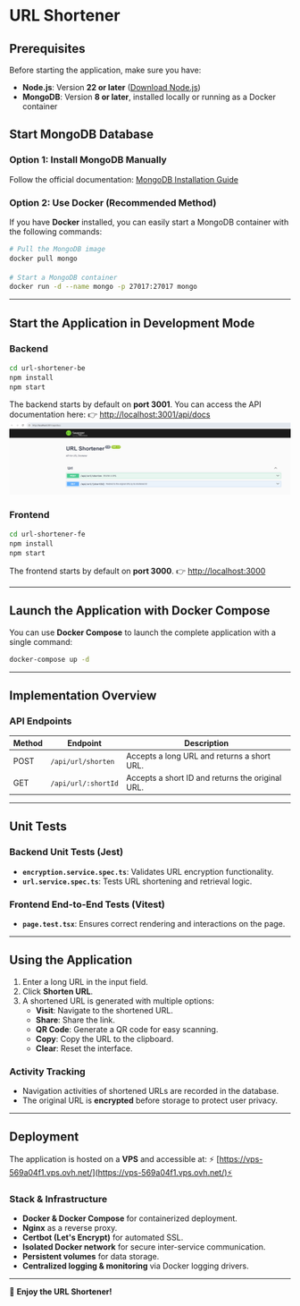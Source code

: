 # URL Shortener

## Prerequisites

Before starting the application, make sure you have:

- **Node.js**: Version **22 or later** ([Download Node.js](https://nodejs.org/))
- **MongoDB**: Version **8 or later**, installed locally or running as a Docker container

## Start MongoDB Database

### Option 1: Install MongoDB Manually

Follow the official documentation: [MongoDB Installation Guide](https://www.mongodb.com/docs/manual/installation/)

### Option 2: Use Docker (Recommended Method)

If you have **Docker** installed, you can easily start a MongoDB container with the following commands:

```sh
# Pull the MongoDB image
docker pull mongo

# Start a MongoDB container
docker run -d --name mongo -p 27017:27017 mongo
```

---

## Start the Application in Development Mode

### Backend

```sh
cd url-shortener-be
npm install
npm start
```

The backend starts by default on **port 3001**.
You can access the API documentation here:
👉 [http://localhost:3001/api/docs](http://localhost:3001/api/docs)
![API Documentation](./imgs/img1.png)

### Frontend

```sh
cd url-shortener-fe
npm install
npm start
```

The frontend starts by default on **port 3000**.
👉 [http://localhost:3000](http://localhost:3000)

---

## Launch the Application with Docker Compose

You can use **Docker Compose** to launch the complete application with a single command:

```sh
docker-compose up -d
```

---

## Implementation Overview

### API Endpoints

| Method | Endpoint            | Description                                      |
|--------|---------------------|--------------------------------------------------|
| POST   | `/api/url/shorten`  | Accepts a long URL and returns a short URL.      |
| GET    | `/api/url/:shortId` | Accepts a short ID and returns the original URL. |

---

## Unit Tests

### Backend Unit Tests (Jest)

- **`encryption.service.spec.ts`**: Validates URL encryption functionality.
- **`url.service.spec.ts`**: Tests URL shortening and retrieval logic.

### Frontend End-to-End Tests (Vitest)

- **`page.test.tsx`**: Ensures correct rendering and interactions on the page.

---

## Using the Application

1. Enter a long URL in the input field.
2. Click **Shorten URL**.
3. A shortened URL is generated with multiple options:
    - **Visit**: Navigate to the shortened URL.
    - **Share**: Share the link.
    - **QR Code**: Generate a QR code for easy scanning.
    - **Copy**: Copy the URL to the clipboard.
    - **Clear**: Reset the interface.

### Activity Tracking

- Navigation activities of shortened URLs are recorded in the database.
- The original URL is **encrypted** before storage to protect user privacy.

---

## Deployment

The application is hosted on a **VPS** and accessible at: ⚡ [https://vps-569a04f1.vps.ovh.net/](https://vps-569a04f1.vps.ovh.net/)⚡

### Stack & Infrastructure
- **Docker & Docker Compose** for containerized deployment.
- **Nginx** as a reverse proxy.
- **Certbot (Let's Encrypt)** for automated SSL.
- **Isolated Docker network** for secure inter-service communication.
- **Persistent volumes** for data storage.
- **Centralized logging & monitoring** via Docker logging drivers.

---

🚀 **Enjoy the URL Shortener!**

